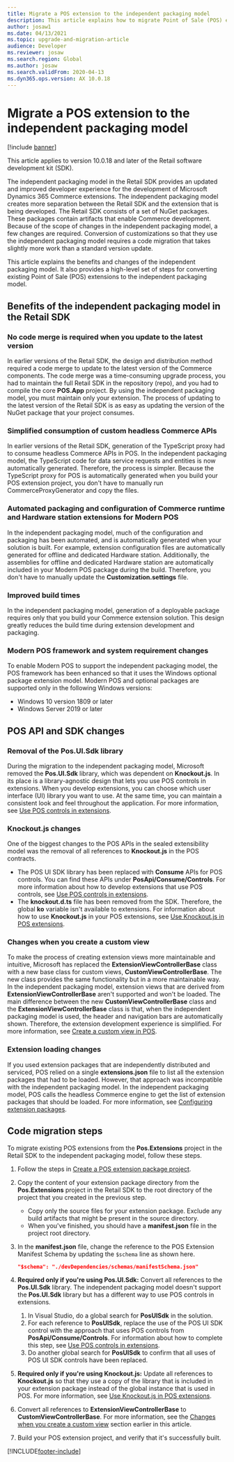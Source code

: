 ```yaml
---
title: Migrate a POS extension to the independent packaging model
description: This article explains how to migrate Point of Sale (POS) extensions to the independent packaging model.
author: josaw1
ms.date: 04/13/2021
ms.topic: upgrade-and-migration-article
audience: Developer
ms.reviewer: josaw
ms.search.region: Global
ms.author: josaw
ms.search.validFrom: 2020-04-13
ms.dyn365.ops.version: AX 10.0.18
---
```


# Migrate a POS extension to the independent packaging model

[!include [banner](../../../includes/banner.md)]

This article applies to version 10.0.18 and later of the Retail software development kit (SDK).

The independent packaging model in the Retail SDK provides an updated and improved developer experience for the development of Microsoft Dynamics 365 Commerce extensions. The independent packaging model creates more separation between the Retail SDK and the extension that is being developed. The Retail SDK consists of a set of NuGet packages. These packages contain artifacts that enable Commerce development. Because of the scope of changes in the independent packaging model, a few changes are required. Conversion of customizations so that they use the independent packaging model requires a code migration that takes slightly more work than a standard version update.

This article explains the benefits and changes of the independent packaging model. It also provides a high-level set of steps for converting existing Point of Sale (POS) extensions to the independent packaging model.

## Benefits of the independent packaging model in the Retail SDK

### No code merge is required when you update to the latest version

In earlier versions of the Retail SDK, the design and distribution method required a code merge to update to the latest version of the Commerce components. The code merge was a time-consuming upgrade process, you had to maintain the full Retail SDK in the repository (repo), and you had to compile the core **POS.App** project. By using the independent packaging model, you must maintain only your extension. The process of updating to the latest version of the Retail SDK is as easy as updating the version of the NuGet package that your project consumes.

### Simplified consumption of custom headless Commerce APIs

In earlier versions of the Retail SDK, generation of the TypeScript proxy had to consume headless Commerce APIs in POS. In the independent packaging model, the TypeScript code for data service requests and entities is now automatically generated. Therefore, the process is simpler. Because the TypeScript proxy for POS is automatically generated when you build your POS extension project, you don't have to manually run CommerceProxyGenerator and copy the files.

### Automated packaging and configuration of Commerce runtime and Hardware station extensions for Modern POS

In the independent packaging model, much of the configuration and packaging has been automated, and is automatically generated when your solution is built. For example, extension configuration files are automatically generated for offline and dedicated Hardware station. Additionally, the assemblies for offline and dedicated Hardware station are automatically included in your Modern POS package during the build. Therefore, you don't have to manually update the **Customization.settings** file.

### Improved build times

In the independent packaging model, generation of a deployable package requires only that you build your Commerce extension solution. This design greatly reduces the build time during extension development and packaging.

### Modern POS framework and system requirement changes

To enable Modern POS to support the independent packaging model, the POS framework has been enhanced so that it uses the Windows optional package extension model. Modern POS and optional packages are supported only in the following Windows versions:

+ Windows 10 version 1809 or later
+ Windows Server 2019 or later

## POS API and SDK changes

### Removal of the Pos.UI.Sdk library

During the migration to the independent packaging model, Microsoft removed the **Pos.UI.Sdk** library, which was dependent on **Knockout.js**. In its place is a library-agnostic design that lets you use POS controls in extensions. When you develop extensions, you can choose which user interface (UI) library you want to use. At the same time, you can maintain a consistent look and feel throughout the application. For more information, see [Use POS controls in extensions](controls-pos-extension.md).

### Knockout.js changes

One of the biggest changes to the POS APIs in the sealed extensibility model was the removal of all references to **Knockout.js** in the POS contracts.

+ The POS UI SDK library has been replaced with **Consume** APIs for POS controls. You can find these APIs under **PosApi/Consume/Controls**. For more information about how to develop extensions that use POS controls, see [Use POS controls in extensions](controls-pos-extension.md).
+ The **knockout.d.ts** file has been removed from the SDK. Therefore, the global **ko** variable isn't available to extensions. For information about how to use **Knockout.js** in your POS extensions, see [Use Knockout.js in POS extensions](knockout-pos-extension.md).

### <a id="custom-view"></a>Changes when you create a custom view

To make the process of creating extension views more maintainable and intuitive, Microsoft has replaced the **ExtensionViewControllerBase** class with a new base class for custom views, **CustomViewControllerBase**. The new class provides the same functionality but in a more maintainable way. In the independent packaging model, extension views that are derived from **ExtensionViewControllerBase** aren't supported and won't be loaded. The main difference between the new **CustomViewControllerBase** class and the **ExtensionViewControllerBase** class is that, when the independent packaging model is used, the header and navigation bars are automatically shown. Therefore, the extension development experience is simplified. For more information, see [Create a custom view in POS](custom-pos-view.md).

### Extension loading changes

If you used extension packages that are independently distributed and serviced, POS relied on a single **extensions.json** file to list all the extension packages that had to be loaded. However, that approach was incompatible with the independent packaging model. In the independent packaging model, POS calls the headless Commerce engine to get the list of extension packages that should be loaded. For more information, see [Configuring extension packages](pos-extension-basics.md#configuring-extension-packages).

## Code migration steps

To migrate existing POS extensions from the **Pos.Extensions** project in the Retail SDK to the independent packaging model, follow these steps.

1. Follow the steps in [Create a POS extension package project](create-pos-extension-package.md).
2. Copy the content of your extension package directory from the **Pos.Extensions** project in the Retail SDK to the root directory of the project that you created in the previous step.

    + Copy only the source files for your extension package. Exclude any build artifacts that might be present in the source directory.
    + When you've finished, you should have a **manifest.json** file in the project root directory.

3. In the **manifest.json** file, change the reference to the POS Extension Manifest Schema by updating the `$schema` line as shown here.

    ```json
    "$schema": "./devDependencies/schemas/manifestSchema.json"
    ```

4. **Required only if you're using Pos.UI.Sdk:** Convert all references to the **Pos.UI.Sdk** library. The independent packaging model doesn't support the **Pos.UI.Sdk** library but has a different way to use POS controls in extensions.

    1. In Visual Studio, do a global search for **PosUISdk** in the solution.
    2. For each reference to **PosUISdk**, replace the use of the POS UI SDK control with the approach that uses POS controls from **PosApi/Consume/Controls**. For information about how to complete this step, see [Use POS controls in extensions](controls-pos-extension.md).
    3. Do another global search for **PosUISdk** to confirm that all uses of POS UI SDK controls have been replaced.

5. **Required only if you're using Knockout.js:** Update all references to **Knockout.js** so that they use a copy of the library that is included in your extension package instead of the global instance that is used in POS. For more information, see [Use Knockout.js in POS extensions](knockout-pos-extension.md).
6. Convert all references to **ExtensionViewControllerBase** to **CustomViewControllerBase**. For more information, see the [Changes when you create a custom view](#custom-view) section earlier in this article.
7. Build your POS extension project, and verify that it's successfully built.

[!INCLUDE[footer-include](../../../includes/footer-banner.md)]
